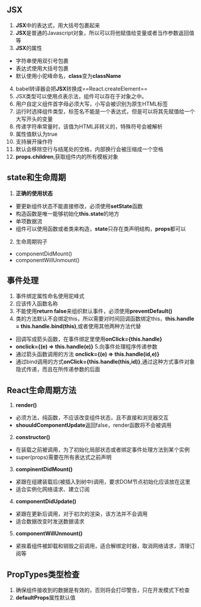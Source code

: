 ## JSX
1. **JSX**中的表达式，用大括号包裹起来
2. **JSX**是普通的Javascript对象，所以可以将他赋值给变量或者当作参数返回值等
3. **JSX**的属性
- 字符串使用双引号包裹
- 表达式使用大括号包裹
- 默认使用小驼峰命名，**class**变为**className**
4. babel转译器会把**JSX**转换成==React.createElement==
5. JSX类型可以使用点表示法，组件可以存在于对象之中。
6. 用户自定义组件首字母必须大写，小写会被识别为原生HTML标签
7. 运行时选择组件类型，标签名不能是一个表达式，但是可以将其先赋值给一个大写开头的变量
8. 传递字符串常量时，该值为HTML非转义的，特殊符号会被解析
9. 属性值默认为true
10. 支持展开操作符
11. 默认会移除空行与结尾处的空格，内部换行会被压缩成一个空格
12. **props.children**,获取组件内的所有模板对象
## state和生命周期
1. **正确的使用状态**
- 要更新组件状态不能直接修改，必须使用**setState**函数
- 构造函数是唯一能够初始化**this.state**的地方
- 单项数据流
- 组件可以使用函数或者类来构造，**state**只存在类声明结构，**props**都可以
2. 生命周期钩子
- componentDidMount() 
- componentWillUnmount()

## 事件处理
1. 事件绑定属性命名使用驼峰式
2. 应该传入函数名称
3. 不能使用**return false**来组织默认事件，必须使用**preventDefault()**
4. 类的方法默认不会绑定this，所以需要对时间回调函数绑定this，**this.handle = this.handle.bind(this)**,或者使用其他两种方法代替
- 回调写成箭头函数，在事件绑定里使用**onClick={this.handle}**
- **onclick={(e) => this.handle(e)}**
5.向事件处理程序传递参数
- 通过箭头函数调用的方法 **onclick={(e) => this.handle(id,e)}**
- 通过bind调用的方式**onClick={this.handle(this,id)}**,通过这种方式事件对象隐式传递，而且在所传递参数的后面

## React生命周期方法
1. **render()**
- 必须方法，纯函数，不应该改变组件状态，且不直接和浏览器交互
- **shouuldComponentUpdate**返回false，render函数将不会被调用
2. **constructor()**
- 在装载之前被调用，为了初始化局部状态或者绑定事件处理方法到某个实例
- super(props)需要在所有表达式之前声明
3. **compinentDidMount()**
- 紧跟在组建装载后(被插入到树中)调用，要求DOM节点初始化应该放在这里
- 适合实例化网络请求、建立订阅
4. **componentDidUpdate()**
- 紧跟在更新后调用，对于初次的渲染，该方法并不会调用
- 适合数据改变时发送数据请求
5. **componentWillUnmount()**
- 紧挨着组件被卸载和销毁之前调用，适合解绑定时器，取消网络请求，清理订阅等

## PropTypes类型检查
1. 确保组件接收到的数据是有效的，否则将会打印警告，只在开发模式下检查
2. **defaultProps**属性默认值



